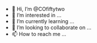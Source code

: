 - 👋 Hi, I’m @COfiftytwo
- 👀 I’m interested in ...
- 🌱 I’m currently learning ...
- 💞️ I’m looking to collaborate on ...
- 📫 How to reach me ...

<!---
COfiftytwo/COfiftytwo is a ✨ special ✨ repository because its `README.md` (this file) appears on your GitHub profile.
You can click the Preview link to take a look at your changes.
--->
